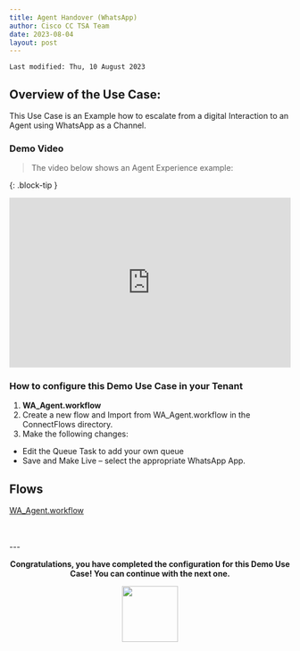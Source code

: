 ```yaml
---
title: Agent Handover (WhatsApp)
author: Cisco CC TSA Team
date: 2023-08-04
layout: post
---
```


```
Last modified: Thu, 10 August 2023
```

## Overview of the Use Case:

This Use Case is an Example how to escalate from a digital Interaction to an Agent using WhatsApp as a Channel.



### Demo Video

> The video below shows an Agent Experience example:

{: .block-tip }
<div style="padding-bottom:60.25%; position:relative; display:block; width: 100%">
	<iframe src="https://app.vidcast.io/share/44b8f790-0706-4a5b-bbf3-5707e58c45f3" width="100%" height="100%" title="Station Login" frameborder="0" loading="lazy" allowfullscreen style="position:absolute; top:0; left: 0"></iframe>
</div>

### How to configure this Demo Use Case in your Tenant

1.	**WA_Agent.workflow**
2. Create a new flow and Import from WA_Agent.workflow in the ConnectFlows directory.
3. Make the following changes:

- Edit the Queue Task to add your own queue
- Save and Make Live – select the appropriate WhatsApp App.



## Flows

<a href="https://webexcctsa.github.io/wxcc-usecases/assets/ConnectFlows/WA_Agent.workflow">WA_Agent.workflow</a><br> 


<br>
<br>
---

  <script>
    document.addEventListener('DOMContentLoaded', () => {
      console.log('DOMContentLoaded OKOK')
    })

    window.addEventListener('load', () => {
      console.log('window load OK')
    })
  </script>

<p style="text-align:center"><strong>Congratulations, you have completed the configuration for this Demo Use Case! You can continue with the next one.</strong></p>
		
<center><img src="https://webexcctsa.github.io/wxcc-usecases/assets/gitbook/images/webex-small.png" width="100"></center>

